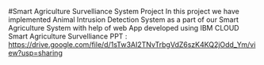 #Smart Agriculture Survelliance System Project
In this project we have implemented Animal Intrusion Detection System as a part of our Smart Agriculture System with help of web App developed using IBM CLOUD 
Smart Agriculture Survelliance PPT : https://drive.google.com/file/d/1sTw3AI2TNvTrbgVdZ6szK4KQ2jOdd_Ym/view?usp=sharing
